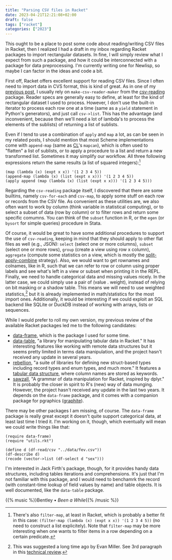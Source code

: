 ```yaml
---
title: "Parsing CSV files in Racket"
date: 2023-04-21T12:21:08+02:00
draft: false
tags: ["racket"]
categories: ["2023"]
---
```


This ought to be a place to post some code about reading/writing CSV files in Racket, then I realized I had a draft in my inbox regarding Racket packages to import rectangular datasets. In fine, I will simply review what I expect from such a package, and how it could be interconnected with a package for data preprocessing. I'm currently writing one for Newlisp, so maybe I can factor in the ideas and code a bit.

First off, Racket offers excellent support for reading CSV files. Since I often need to import data in CVS format, this is kind of great. As in one of my [previous post](/post/ols-and-svd/), I usually rely on `make-csv-reader-maker` from the [csv-reading](https://docs.racket-lang.org/csv-reading/index.html) package. Reader specs are generally easy to define, at least for the kind of rectangular dataset I used to process. However, I don't use the built-in iterator to process each row one at a time (same as a `yield` statement in Python's generators), and just call `csv->list`. This has the advantage (and inconvenient, because then we'll need a lot of lambda's to process the elements of the sublists) of returning a list of sublists.

Even if I tend to use a combination of `apply` and `map` a lot, as can be seen in my related posts, I should mention that most Scheme implementations come with `append-map` (same as [CL](http://www.lispworks.com/documentation/HyperSpec/Body/f_mapc_.htm)'s `mapcan`), which is often used to "flatten" a list of sublists, or to apply a procedure to a list and return a new transformed list. Sometimes it may simplify our workflow. All three following expressions return the same results (a list of squared integers):[^1]

```racket
(map (lambda (x) (expt x x)) '(1 2 3 4 5))
(append-map (lambda (x) (list (expt x x))) '(1 2 3 4 5))
(apply append (map (lambda (x) (list (expt x x))) '(1 2 3 4 5)))
```

Regarding the `csv-reading` package itself, I discovered that there are some builtins, namely `csv-for-each` and `csv-map`, to apply some stuff on each row or records from the CSV file. As convenient as these utilities are, we also often want to work by column (think variable in statistical computing), or to select a subset of data (row by column) or to filter rows and return some specific comumns. You can think of the `subset` function in R, or the `egen` (or `bysort` for simple queries) procedure in Stata.

Of course, it would be great to have some additional procedures to support the use of `csv-reading`, keeping in mind that they should apply to other flat files as well (e.g., JSON): `select` (select one or more columns), `subset` (select one or more rows), `group` (create a view using row x column), `aggregate` (compute some statistics on a view, which is mostly the [split-apply-combine](/post/plyr-in-scheme/) strategy). Also, we would want to get rownames and colnames, like in R, such that we can refer to row or column using proper labels and see what's left in a view or subset when printing it in the REPL. Finally, we need to handle categorical data and missing values nicely. In the latter case, we could simply use a pair of (value . weight), instead of relying on bit masking or a shadow table. This means we will need to use weighted statistics,[^2] but it is already implemented in math/statistics for the most import ones. Additionally, it would be interesting if we could exploit an SQL backend like SQLite or DuckDB instead of working with arrays, lists or sequences.

While I would prefer to roll my own version, my previous review of the available Racket packages led me to the following candidates:

- [data-frame](https://docs.racket-lang.org/data-frame/index.html), which is the package I used for some time.
- [data-table](https://github.com/jadudm/data-table), "a library for manipulating tabular data in Racket." It has interesting features like working with remote data structures but it seems pretty limited in terms data manipulation, and the project hasn't received any update in several years.
- [rebellion](https://github.com/jackfirth/rebellion), "a suite of libraries for defining new struct-based types including record types and enum types, and much more." It features a [tabular data structure](https://docs.racket-lang.org/rebellion/Tables.html), where column names are stored as keywords.
- [sawzall](https://github.com/ralsei/sawzall), "A grammar of data manipulation for Racket, inspired by dplyr." It is probably the closer in spirit to R's (new) way of data munging. However, the project hasn't received any update in the last two years. It depends on the `data-frame` package, and it comes with a companion package for pgraphics ([graphite](https://github.com/ralsei/graphite)).

There may be other packages I am missing, of course. The `data-frame` package is really great except it doesn't quite support categorical data, at least last time I tried it. I'm working on it, though, which eventually will mean we could write things like that:

```racket
(require data-frame)
(require "utils.rkt")

(define d (df-read/csv "../data/fev.csv"))
(df-describe d)
(recode (vector->list (df-select d "sex")))
```

I'm interested in Jack Firth's package, though, for it provides handy data structures, including tables iterations and comprehensions. It's just that I'm not familiar with this package, and I would need to benchamrk the record (with constant-time lookup of field values by name) and table objects. It is well documented, like the `data-table` package.

{{% music %}}Bentley • _Been a While_{{% /music %}}

[^1]: There's also `filter-map`, at least in Racket, which is probably a better fit in this case: `(filter-map (lambda (x) (expt x x)) '(1 2 3 4 5))` (no need to construct a list explicitely). Note that `filter-map` may be more interesting when one wants to filter items in a row depending on a certain predicate.
[^2]: This was suggested a long time ago by Evan Miller. See 3rd paragraph in this [technical review](/post/micro-review-006).
